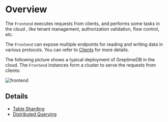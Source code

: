# Overview

The `Frontend` executes requests from clients, and performs some tasks in the cloud
, like tenant management, authorization validation, flow control, etc.

The `Frontend` can expose multiple endpoints for reading and writing data in various protocols. You
can refer to [Clients][1] for more details.

The following picture shows a typical deployment of GreptimeDB in the cloud. The `Frontend` instances
form a cluster to serve the requests from clients:

![frontend](/frontend.png)

## Details

- [Table Sharding][2]
- [Distributed Querying][3]

[1]: /en/v0.4/user-guide/clients/overview.md
[2]: ./table-sharding.md
[3]: ./distributed-querying.md
